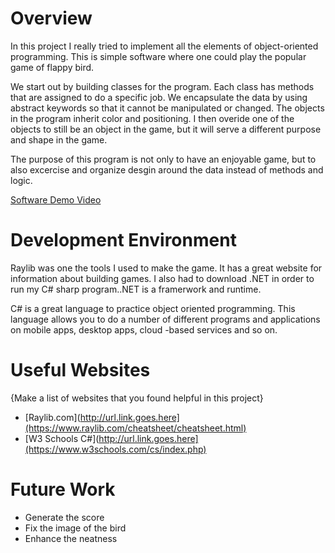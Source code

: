 # Overview

In this project I really tried to implement all the elements of object-oriented programming. This is simple software where one could play the popular game of flappy bird.


We start out by building classes for the program. Each class has methods that are assigned to do a specific job. We encapsulate the data by using abstract keywords so 
that it cannot be manipulated or changed. The objects in the program inherit color and positioning. I then overide one of the objects to still be an object in the game,
but it will serve a different purpose and shape in the game. 

The purpose of this program is not only to have an enjoyable game, but to also excercise and organize desgin around the data instead of methods and logic.

[Software Demo Video](https://youtu.be/Fh2Kzj3TGO0)

# Development Environment
Raylib was one the tools I used to make the game. It has a great website for information about building games. I also had to download .NET in order to run my C# sharp program..NET is a framerwork and runtime.

C# is a great language to practice object oriented programming. This language allows you to do a number of different programs and applications on mobile apps, desktop apps, cloud -based services and so on. 

# Useful Websites

{Make a list of websites that you found helpful in this project}

- [Raylib.com](http://url.link.goes.here](https://www.raylib.com/cheatsheet/cheatsheet.html)
- [W3 Schools C#](http://url.link.goes.here](https://www.w3schools.com/cs/index.php)

# Future Work
- Generate the score
- Fix the image of the bird
- Enhance the neatness
